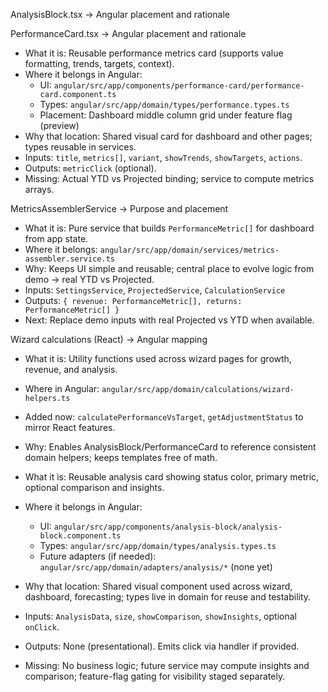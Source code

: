 AnalysisBlock.tsx → Angular placement and rationale

PerformanceCard.tsx → Angular placement and rationale

- What it is: Reusable performance metrics card (supports value formatting, trends, targets, context).
- Where it belongs in Angular:
  - UI: `angular/src/app/components/performance-card/performance-card.component.ts`
  - Types: `angular/src/app/domain/types/performance.types.ts`
  - Placement: Dashboard middle column grid under feature flag (preview)
- Why that location: Shared visual card for dashboard and other pages; types reusable in services.
- Inputs: `title`, `metrics[]`, `variant`, `showTrends`, `showTargets`, `actions`.
- Outputs: `metricClick` (optional).
- Missing: Actual YTD vs Projected binding; service to compute metrics arrays.

MetricsAssemblerService → Purpose and placement

- What it is: Pure service that builds `PerformanceMetric[]` for dashboard from app state.
- Where it belongs: `angular/src/app/domain/services/metrics-assembler.service.ts`
- Why: Keeps UI simple and reusable; central place to evolve logic from demo → real YTD vs Projected.
- Inputs: `SettingsService`, `ProjectedService`, `CalculationService`
- Outputs: `{ revenue: PerformanceMetric[], returns: PerformanceMetric[] }`
- Next: Replace demo inputs with real Projected vs YTD when available.

Wizard calculations (React) → Angular mapping

- What it is: Utility functions used across wizard pages for growth, revenue, and analysis.
- Where in Angular: `angular/src/app/domain/calculations/wizard-helpers.ts`
- Added now: `calculatePerformanceVsTarget`, `getAdjustmentStatus` to mirror React features.
- Why: Enables AnalysisBlock/PerformanceCard to reference consistent domain helpers; keeps templates free of math.

- What it is: Reusable analysis card showing status color, primary metric, optional comparison and insights.
- Where it belongs in Angular:
  - UI: `angular/src/app/components/analysis-block/analysis-block.component.ts`
  - Types: `angular/src/app/domain/types/analysis.types.ts`
  - Future adapters (if needed): `angular/src/app/domain/adapters/analysis/*` (none yet)
- Why that location: Shared visual component used across wizard, dashboard, forecasting; types live in domain for reuse and testability.
- Inputs: `AnalysisData`, `size`, `showComparison`, `showInsights`, optional `onClick`.
- Outputs: None (presentational). Emits click via handler if provided.
- Missing: No business logic; future service may compute insights and comparison; feature-flag gating for visibility staged separately.
